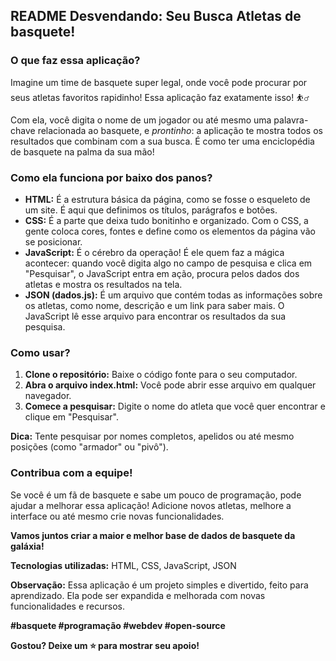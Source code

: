 ## **README Desvendando: Seu Busca Atletas de basquete!**

### **O que faz essa aplicação?**

Imagine um time de basquete super legal, onde você pode procurar por seus atletas favoritos rapidinho! Essa aplicação faz exatamente isso! ⛹️‍♂️

Com ela, você digita o nome de um jogador ou até mesmo uma palavra-chave relacionada ao basquete, e *prontinho*: a aplicação te mostra todos os resultados que combinam com a sua busca. É como ter uma enciclopédia de basquete na palma da sua mão! 

### **Como ela funciona por baixo dos panos?**

* **HTML:** É a estrutura básica da página, como se fosse o esqueleto de um site. É aqui que definimos os títulos, parágrafos e botões.
* **CSS:** É a parte que deixa tudo bonitinho e organizado. Com o CSS, a gente coloca cores, fontes e define como os elementos da página vão se posicionar.
* **JavaScript:** É o cérebro da operação! É ele quem faz a mágica acontecer: quando você digita algo no campo de pesquisa e clica em "Pesquisar", o JavaScript entra em ação, procura pelos dados dos atletas e mostra os resultados na tela.
* **JSON (dados.js):** É um arquivo que contém todas as informações sobre os atletas, como nome, descrição e um link para saber mais. O JavaScript lê esse arquivo para encontrar os resultados da sua pesquisa.

### **Como usar?**

1. **Clone o repositório:** Baixe o código fonte para o seu computador.
2. **Abra o arquivo index.html:** Você pode abrir esse arquivo em qualquer navegador.
3. **Comece a pesquisar:** Digite o nome do atleta que você quer encontrar e clique em "Pesquisar".

**Dica:** Tente pesquisar por nomes completos, apelidos ou até mesmo posições (como "armador" ou "pivô").

### **Contribua com a equipe!**

Se você é um fã de basquete e sabe um pouco de programação, pode ajudar a melhorar essa aplicação! Adicione novos atletas, melhore a interface ou até mesmo crie novas funcionalidades. 

**Vamos juntos criar a maior e melhor base de dados de basquete da galáxia!** 

**Tecnologias utilizadas:** HTML, CSS, JavaScript, JSON

**Observação:** Essa aplicação é um projeto simples e divertido, feito para aprendizado. Ela pode ser expandida e melhorada com novas funcionalidades e recursos.

**#basquete #programação #webdev #open-source**

**Gostou? Deixe um ⭐ para mostrar seu apoio!**
